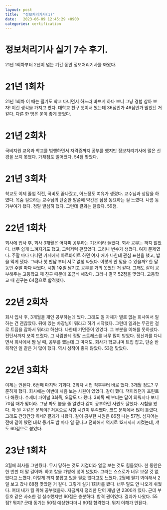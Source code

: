 ```yaml
---
layout: post
title:  "정보처리기사(1)"
date:   2023-06-09 12:45:29 +0900
categories: certification
---
```


정보처리기사 실기 7수 후기.
===
21년 1회차부터 2년이 넘는 기간 동안 정보처리기사를 봐왔다.
# 21년 1회차
21년 1회차 이 때는 필기도 학교 다니면서 하느라 바쁘게 하다 보니 그냥 경험 삼아 보자! 이런 생각을 가지고 봤다. 대학교 친구 셋이서 봤는데
36점인가 46점인가 맍았던 거 같다. 다른 한 명은 운이 좋게 붙었다.

# 21년 2회차
국비지원 교육과 학교를 범행하면서 자격증까지 공부를 했지만 정보처리기사에 많은 신경을 쓰지 못했다. 가채점도 떨어졌다. 54점 맞았다.

# 21년 3회차
학교도 이제 졸업 직전, 국비도 끝나갔고, 어느정도 여유가 생겼다. 교수님과 상담을 하였다. 목숨 걸으라는 교수님의 단순한 말씀에 약간은 심장 동요하는 걸 느꼈다. 나름 동기부여가 됐다. 정말 열심히 했다. 
그런데 결과는 달랐다. 59점.

# 22년 1회차
회사에 입사 후, 회사 3개월은 어차피 공부하는 기간이라 들었다. 회사 공부는 하지 않았다. 너무 쉽게 느껴지기도 했고, 그럭저럭 괜찮았다. 그러나 변수가 생겼다. 여자 문제였다. 주말 마다 다니던 카페에서 아르바이트 하던 여자 애가 나한테 관심 표현을 했고, 밥을 먹게 됐다.
그러나 첫 만남 부터 서로 없청 싸웠다. 이렇게 안 맞을 수 있을까? 한 달 동안 주말 마다 싸웠다. 시험 1주일 남기고 공부를 거의 못했던 거 같다. 그래도 같이 공부해주는 고등학교 때 친구 때문에 조금식 해갔다. 그러나 결국 52점을 맞았다. 고등학교 때 친구는 64점으로 합격했다.

# 22년 2회차
회사 입사 후, 3개월을 개인 공부하는데 썼다. 그래도 일 자체가 별로 없는 회사여서 일 하는 건 괜찮았다. 뒤에 있는 차장님이 뭐라고 하기 시작했다. 그런데 일과는 무관한 걸로 트집을 잡아서 뭐라고 하신다. 나한테 기면증이 있었다. 그 부분을 이해를 못하셨다. 진단서까지 보여 드렸다. 그 사람한테 정말 스트레스를 너무 많이 받았다. 정신과를 다니면서 회사에서 짬 날 때, 공부를 했는데 그 마저도, 회사가 학교냐며 트집 잡고, 단순 반복적인 일 같은 거 많이 했다. 역시 성적이 좋지 않았다. 53점 맞았다.

# 22년 3회차
이제는 안된다. 6번째 마지막 기회다. 2회차 시헙 직후부터 바로 했다. 3개월 정도? 꾸준하게 했다. 회사에는 이번에 처음 보는 사원이 있었다. 같이 했다. 책이라던가 프린트 다 해줬다. 수제비 파이널 3회독, 오답도 다 했다. 3회독 째 부터는 답이 외워지다 보니 70점 때가 맞더라. 그냥 봐도 붙을 줄 알았다.같이 공부하던 사원도 잘했다. 시험을 봤다. 아 뭔 ㅈ같은 문제야? 처음으로 시험 시간이 부족했다. 코드 문제에서 많이 틀렸다. 그래도 간당간당 하네? 결과가 나왔다. 같이 공부한 사원은 86점 나는 57점. 심지어는 전에 같이 봤던 대학 동기도 밤 마다 일 끝나고 전화해서 억지로 12시까지 시켰는데, 걔도 60점으로 붙었다.

# 23냔 1회차
3월에 회사를 그만뒀다. 무시 당하는 것도 지겹더라 얼굴 보는 것도 힘들었다. 한 동안은 한 번만 더 말 걸어봐. 하고 칼을 가방에 넣어  녔었다. 그러는 스스로가 너무 보잘 것 없었다고 느꼈다. 이렇게 까지 붙잡고 있을 필요 없다고도 느꼈다. 2월에 필기 봐야해서 2일 보고 갔나 88점 맞았던 거 같다. 그렇게 실기 1회차를 봤다. 너무 말도 안 나오게 쉬웠다. 여태 내가 뭘 위해 공부했을까. 지금까지 정리한 단어 개념 만 2300개 였다. 근데 부등호 같은 사소한 걸 실수했지만 60점은 충분하다. 합격 권이었다. 결과가 나왔다. 55점? 뭐지? 군대 동기는 50점 예상한다더니 60점 합격했다. 뭐지 이해가 안된다.
